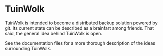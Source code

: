 TuinWolk
========
TuinWolk is intended to become a distributed backup solution powered by git. Its current state can be described as a brainfart among friends. That said, the general idea behind TuinWolk is open.

See the documentation files for a more thorough description of the ideas surrounding TuinWolk. 
